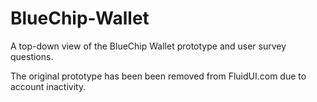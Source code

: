 # BlueChip-Wallet

A top-down view of the BlueChip Wallet prototype and user survey questions. 

The original prototype has been been removed from FluidUI.com due to account inactivity.
